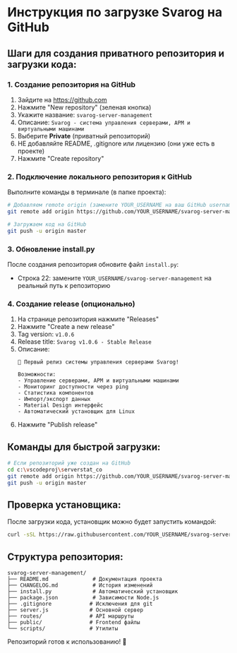 # Инструкция по загрузке Svarog на GitHub

## Шаги для создания приватного репозитория и загрузки кода:

### 1. Создание репозитория на GitHub
1. Зайдите на https://github.com
2. Нажмите "New repository" (зеленая кнопка)
3. Укажите название: `svarog-server-management`
4. Описание: `Svarog - система управления серверами, АРМ и виртуальными машинами`
5. Выберите **Private** (приватный репозиторий)
6. НЕ добавляйте README, .gitignore или лицензию (они уже есть в проекте)
7. Нажмите "Create repository"

### 2. Подключение локального репозитория к GitHub
Выполните команды в терминале (в папке проекта):

```bash
# Добавляем remote origin (замените YOUR_USERNAME на ваш GitHub username)
git remote add origin https://github.com/YOUR_USERNAME/svarog-server-management.git

# Загружаем код на GitHub
git push -u origin master
```

### 3. Обновление install.py
После создания репозитория обновите файл `install.py`:
- Строка 22: замените `YOUR_USERNAME/svarog-server-management` на реальный путь к репозиторию

### 4. Создание release (опционально)
1. На странице репозитория нажмите "Releases"
2. Нажмите "Create a new release"
3. Tag version: `v1.0.6`
4. Release title: `Svarog v1.0.6 - Stable Release`
5. Описание:
   ```
   🎉 Первый релиз системы управления серверами Svarog!
   
   Возможности:
   - Управление серверами, АРМ и виртуальными машинами
   - Мониторинг доступности через ping
   - Статистика компонентов
   - Импорт/экспорт данных
   - Material Design интерфейс
   - Автоматический установщик для Linux
   ```
6. Нажмите "Publish release"

## Команды для быстрой загрузки:

```bash
# Если репозиторий уже создан на GitHub
cd c:\vscodeproj\serverstat_co
git remote add origin https://github.com/YOUR_USERNAME/svarog-server-management.git
git push -u origin master
```

## Проверка установщика:

После загрузки кода, установщик можно будет запустить командой:
```bash
curl -sSL https://raw.githubusercontent.com/YOUR_USERNAME/svarog-server-management/main/install.py | python3
```

## Структура репозитория:
```
svarog-server-management/
├── README.md              # Документация проекта
├── CHANGELOG.md           # История изменений
├── install.py             # Автоматический установщик
├── package.json           # Зависимости Node.js
├── .gitignore            # Исключения для git
├── server.js             # Основной сервер
├── routes/               # API маршруты
├── public/               # Frontend файлы
└── scripts/              # Утилиты
```

Репозиторий готов к использованию! 🚀